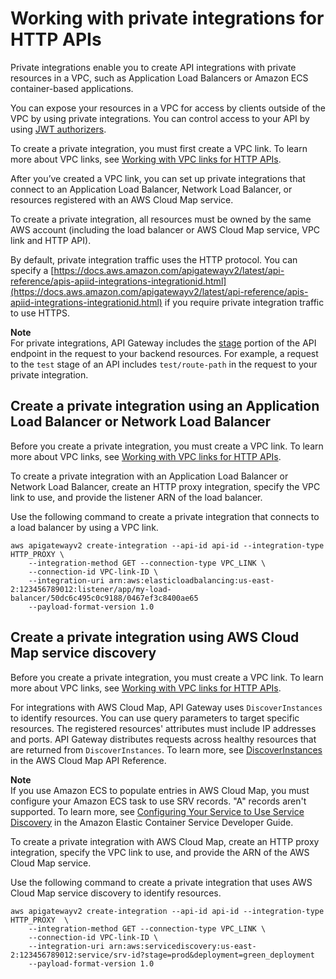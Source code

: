 # Working with private integrations for HTTP APIs<a name="http-api-develop-integrations-private"></a>

Private integrations enable you to create API integrations with private resources in a VPC, such as Application Load Balancers or Amazon ECS container\-based applications\. 

You can expose your resources in a VPC for access by clients outside of the VPC by using private integrations\. You can control access to your API by using [JWT authorizers](http-api-jwt-authorizer.md)\.

To create a private integration, you must first create a VPC link\. To learn more about VPC links, see [Working with VPC links for HTTP APIs](http-api-vpc-links.md)\.

After you’ve created a VPC link, you can set up private integrations that connect to an Application Load Balancer, Network Load Balancer, or resources registered with an AWS Cloud Map service\.

To create a private integration, all resources must be owned by the same AWS account \(including the load balancer or AWS Cloud Map service, VPC link and HTTP API\)\.

By default, private integration traffic uses the HTTP protocol\. You can specify a [https://docs.aws.amazon.com/apigatewayv2/latest/api-reference/apis-apiid-integrations-integrationid.html](https://docs.aws.amazon.com/apigatewayv2/latest/api-reference/apis-apiid-integrations-integrationid.html) if you require private integration traffic to use HTTPS\.

**Note**  
For private integrations, API Gateway includes the [stage](http-api-stages.md) portion of the API endpoint in the request to your backend resources\. For example, a request to the `test` stage of an API includes `test/route-path` in the request to your private integration\.

## Create a private integration using an Application Load Balancer or Network Load Balancer<a name="http-api-develop-integrations-private-ELB"></a>

Before you create a private integration, you must create a VPC link\. To learn more about VPC links, see [Working with VPC links for HTTP APIs](http-api-vpc-links.md)\.

To create a private integration with an Application Load Balancer or Network Load Balancer, create an HTTP proxy integration, specify the VPC link to use, and provide the listener ARN of the load balancer\.

Use the following command to create a private integration that connects to a load balancer by using a VPC link\.

```
aws apigatewayv2 create-integration --api-id api-id --integration-type HTTP_PROXY \
    --integration-method GET --connection-type VPC_LINK \
    --connection-id VPC-link-ID \
    --integration-uri arn:aws:elasticloadbalancing:us-east-2:123456789012:listener/app/my-load-balancer/50dc6c495c0c9188/0467ef3c8400ae65
    --payload-format-version 1.0
```

## Create a private integration using AWS Cloud Map service discovery<a name="http-api-develop-integrations-private-Cloud-Map"></a>

Before you create a private integration, you must create a VPC link\. To learn more about VPC links, see [Working with VPC links for HTTP APIs](http-api-vpc-links.md)\.

For integrations with AWS Cloud Map, API Gateway uses `DiscoverInstances` to identify resources\. You can use query parameters to target specific resources\. The registered resources' attributes must include IP addresses and ports\. API Gateway distributes requests across healthy resources that are returned from `DiscoverInstances`\. To learn more, see [DiscoverInstances](https://docs.aws.amazon.com/cloud-map/latest/api/API_DiscoverInstances.html) in the AWS Cloud Map API Reference\.

**Note**  
If you use Amazon ECS to populate entries in AWS Cloud Map, you must configure your Amazon ECS task to use SRV records\. "A" records aren't supported\. To learn more, see [Configuring Your Service to Use Service Discovery](https://docs.aws.amazon.com/AmazonECS/latest/developerguide/service-configure-servicediscovery.html) in the Amazon Elastic Container Service Developer Guide\.

To create a private integration with AWS Cloud Map, create an HTTP proxy integration, specify the VPC link to use, and provide the ARN of the AWS Cloud Map service\.

Use the following command to create a private integration that uses AWS Cloud Map service discovery to identify resources\.

```
aws apigatewayv2 create-integration --api-id api-id --integration-type HTTP_PROXY  \
    --integration-method GET --connection-type VPC_LINK \
    --connection-id VPC-link-ID \
    --integration-uri arn:aws:servicediscovery:us-east-2:123456789012:service/srv-id?stage=prod&deployment=green_deployment
    --payload-format-version 1.0
```